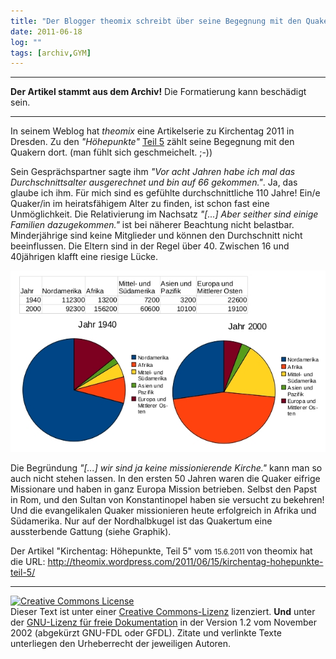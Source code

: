 ```yaml
---
title: "Der Blogger theomix schreibt über seine Begegnung mit den Quakern auf dem Kirchentag 2011 in Dresden"
date: 2011-06-18
log: ""
tags: [archiv,GYM]
---
```

<hr><b>Der Artikel stammt aus dem Archiv!</b> Die Formatierung kann beschädigt sein.<hr>

In seinem Weblog hat <i>theomix</i> eine Artikelserie zu Kirchentag 2011 in Dresden. Zu den <i>&quot;H&ouml;hepunkte&quot;</i> <a href="http://theomix.wordpress.com/2011/06/15/kirchentag-hohepunkte-teil-5/">Teil 5</a> z&auml;hlt seine Begegnung mit den Quakern dort. (man f&uuml;hlt sich geschmeichelt. ;-))

Sein Gespr&auml;chspartner sagte ihm <i>&quot;Vor acht Jahren habe ich mal das Durchschnittsalter ausgerechnet und bin auf 66 gekommen.&quot;</i>. Ja, das glaube ich ihm. F&uuml;r mich sind es gef&uuml;hlte durchschnittliche 110 Jahre! Ein/e Quaker/in im heiratsf&auml;higem Alter zu finden, ist schon fast eine Unm&ouml;glichkeit. Die Relativierung im Nachsatz <i>&quot;[...] Aber seither sind einige Familien dazugekommen.&quot;</i> ist bei n&auml;herer Beachtung nicht belastbar. Minderj&auml;hrige sind keine Mitglieder und k&ouml;nnen den Durchschnitt nicht beeinflussen. Die Eltern sind in der Regel &uuml;ber 40. Zwischen 16 und 40j&auml;hrigen klafft eine riesige L&uuml;cke.


[![Quaker_mitgliederentwicklung_weltweit.jpg](Quaker_mitgliederentwicklung_weltweit.jpg)](http://commons.wikimedia.org/wiki/File:Quaker_mitgliederentwicklung_weltweit.jpg)


Die Begr&uuml;ndung <i>&quot;[...] wir sind ja keine missionierende Kirche.&quot;</i> kann man so auch nicht stehen lassen. In den ersten 50 Jahren waren die Quaker eifrige Missionare und haben in ganz Europa Mission betrieben. Selbst den Papst in Rom, und den Sultan von Konstantinopel haben sie versucht zu bekehren! Und die evangelikalen Quaker missionieren heute erfolgreich in Afrika und S&uuml;damerika. Nur auf der Nordhalbkugel ist das Quakertum eine aussterbende Gattung (siehe Graphik).

Der Artikel &quot;Kirchentag: H&ouml;hepunkte, Teil&nbsp;5&quot; vom <small>15.6.2011 </small>von theomix hat die URL: http://theomix.wordpress.com/2011/06/15/kirchentag-hohepunkte-teil-5/


<hr />
<a rel="license" href="http://creativecommons.org/licenses/by-sa/3.0/de/"><img alt="Creative Commons License" style="border-width: 0pt;" src="http://i.creativecommons.org/l/by-sa/3.0/de/88x31.png" /></a><br />
Dieser <span xmlns:dc="http://purl.org/dc/elements/1.1/" href="http://purl.org/dc/dcmitype/Text" rel="dc:type">Text</span> ist unter einer <a rel="license" href="http://creativecommons.org/licenses/by-sa/3.0/de/">Creative Commons-Lizenz</a> lizenziert. <b>Und</b> unter der <a href="http://de.wikipedia.org/wiki/GFDL">GNU-Lizenz f&uuml;r freie Dokumentation</a> in der Version 1.2 vom November 2002 (abgek&uuml;rzt GNU-FDL oder GFDL). Zitate und verlinkte Texte unterliegen den Urheberrecht der jeweiligen Autoren.
